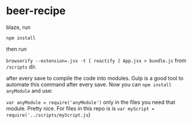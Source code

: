# beer-recipe

blaze, run 

`npm install` 

then run 

`browserify --extension=.jsx -t [ reactify ] App.jsx > bundle.js` from `/scripts` dir.

after every save to compile the code into modules. Gulp is a good tool to automate this command after every save. Now you can `npm install anyModule` and use:

`var anyModule = require('anyModule')` only in the files you need that module. Pretty nice. For files in this repo is is
`var myScript = require('../scripts/myScript.js`)

